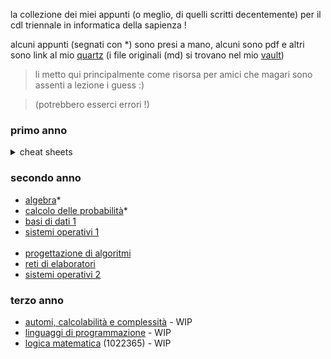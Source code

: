 la collezione dei miei appunti (o meglio, di quelli scritti decentemente) per il cdl triennale in informatica della sapienza ! 

alcuni appunti (segnati con *) sono presi a mano, alcuni sono pdf e altri sono link al mio [quartz](https://aglaianorza.github.io/notesig/) (i file originali (md) si trovano nel mio [vault](https://github.com/AglaiaNorza/obsidian-vault))

> li metto qui principalmente come risorsa per amici che magari sono assenti a lezione i guess :)
 
> (potrebbero esserci errori !)

### primo anno
<details>
    <summary>cheat sheets</summary>
    <br>

(le mie '**cheat sheets**' !! - contengono le informazioni principali che mi servivano per gli esami, esercizi spiegati, e qualche tip (sono un po' disordinate))

- [progettazione di sistemi digitali](../../raw/main/primo%20anno/psd%20cheat%20sheet.pdf) - (tipi di esercizi d'esame della prof.ssa Massini - e la relativa teoria -, spiegati)
- [calcolo differenziale](../../raw/main/primo%20anno/calcdiff%20cheat%20sheet.pdf) - (formule necessarie ed esempi di esercizi)
- [architettura degli elaboratori](../../raw/main/primo%20anno/arch%20cheat%20sheet.pdf) - (principalmente tips su come svolgere gli esercizi)
</details>

### secondo anno

- [algebra](../../raw/main/secondo%20anno/algebra.pdf)*
- [calcolo delle probabilità](../../raw/main/secondo%20anno/calcolo%20delle%20probabilità.pdf)* 
- [basi di dati 1](https://aglaianorza.github.io/notesig/vault/basi-di-dati-1/basi-di-dati-1)
- [sistemi operativi 1](https://aglaianorza.github.io/notesig/vault/sistemi-operativi-1/sistemi-operativi-1)
<br></br> <!-- ik /br is not a thing, but it doesn't register the md after it without it -->
- [progettazione di algoritmi](https://aglaianorza.github.io/notesig/vault/progettazione-di-algoritmi/progettazione-di-algoritmi)
- [reti di elaboratori](https://aglaianorza.github.io/notesig/vault/reti-di-elaboratori/reti-di-elaboratori)
- [sistemi operativi 2](https://aglaianorza.github.io/notesig/vault/sistemi-operativi-2/sistemi-operativi-2)

### terzo anno 
- [automi, calcolabilità e complessità](../../raw/main/terzo%20anno/automi.pdf) -  WIP 
- [linguaggi di programmazione](../../raw/main/terzo%20anno/linguaggi%20di%20programmmazione.pdf) - WIP
- [logica matematica](../../raw/main/terzo%20anno/logica%20matematica.pdf) (1022365) -  WIP 

